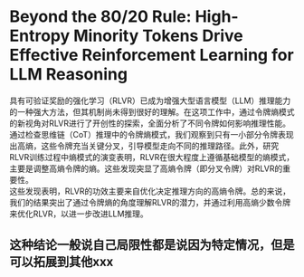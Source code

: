 # Beyond the 80/20 Rule: High-Entropy Minority Tokens Drive Effective Reinforcement Learning for LLM Reasoning  
具有可验证奖励的强化学习（RLVR）已成为增强大型语言模型（LLM）推理能力的一种强大方法，但其机制尚未得到很好的理解。在这项工作中，通过令牌熵模式的新视角对RLVR进行了开创性的探索，全面分析了不同令牌如何影响推理性能。通过检查思维链（CoT）推理中的令牌熵模式，我们观察到只有一小部分令牌表现出高熵，这些令牌充当关键分叉，引导模型走向不同的推理路径。此外，研究RLVR训练过程中熵模式的演变表明，RLVR在很大程度上遵循基础模型的熵模式，主要是调整高熵令牌的熵。这些发现突显了高熵令牌（即分叉令牌）对RLVR的重要性。  
这些发现表明，RLVR的功效主要来自优化决定推理方向的高熵令牌。总的来说，我们的结果突出了通过令牌熵的角度理解RLVR的潜力，并通过利用高熵少数令牌来优化RLVR，以进一步改进LLM推理。  
## 这种结论一般说自己局限性都是说因为特定情况，但是可以拓展到其他xxx